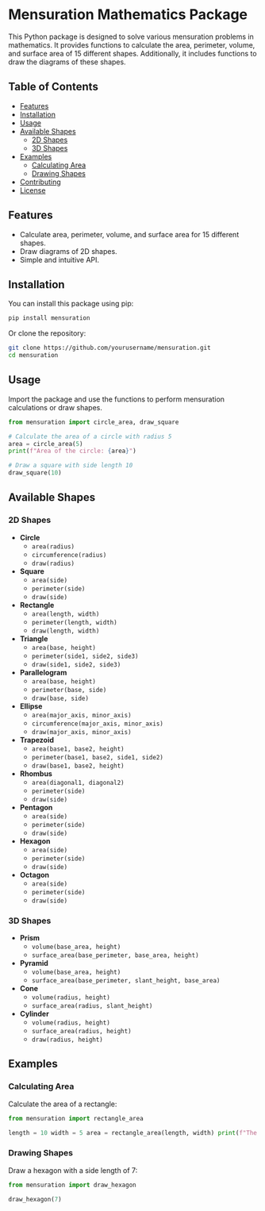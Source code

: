 # Mensuration Mathematics Package

This Python package is designed to solve various mensuration problems in mathematics. It provides functions to calculate the area, perimeter, volume, and surface area of 15 different shapes. Additionally, it includes functions to draw the diagrams of these shapes.

## Table of Contents

- [Features](#features)
- [Installation](#installation)
- [Usage](#usage)
- [Available Shapes](#available-shapes)
  - [2D Shapes](#2d-shapes)
  - [3D Shapes](#3d-shapes)
- [Examples](#examples)
  - [Calculating Area](#calculating-area)
  - [Drawing Shapes](#drawing-shapes)
- [Contributing](#contributing)
- [License](#license)

## Features

- Calculate area, perimeter, volume, and surface area for 15 different shapes.
- Draw diagrams of 2D shapes.
- Simple and intuitive API.

## Installation

You can install this package using pip:

```bash
pip install mensuration
```
Or clone the repository:
```bash
git clone https://github.com/yourusername/mensuration.git
cd mensuration
```
## Usage 
Import the package and use the functions to perform mensuration calculations or draw shapes.

```python
from mensuration import circle_area, draw_square

# Calculate the area of a circle with radius 5
area = circle_area(5)
print(f"Area of the circle: {area}")

# Draw a square with side length 10
draw_square(10)
```

## Available Shapes

### 2D Shapes

- **Circle**
  - `area(radius)`
  - `circumference(radius)`
  - `draw(radius)`
- **Square**
  - `area(side)`
  - `perimeter(side)`
  - `draw(side)`
- **Rectangle**
  - `area(length, width)`
  - `perimeter(length, width)`
  - `draw(length, width)`
- **Triangle**
  - `area(base, height)`
  - `perimeter(side1, side2, side3)`
  - `draw(side1, side2, side3)`
- **Parallelogram**
  - `area(base, height)`
  - `perimeter(base, side)`
  - `draw(base, side)`
- **Ellipse**
  - `area(major_axis, minor_axis)`
  - `circumference(major_axis, minor_axis)`
  - `draw(major_axis, minor_axis)`
- **Trapezoid**
  - `area(base1, base2, height)`
  - `perimeter(base1, base2, side1, side2)`
  - `draw(base1, base2, height)`
- **Rhombus**
  - `area(diagonal1, diagonal2)`
  - `perimeter(side)`
  - `draw(side)`
- **Pentagon**
  - `area(side)`
  - `perimeter(side)`
  - `draw(side)`
- **Hexagon**
  - `area(side)`
  - `perimeter(side)`
  - `draw(side)`
- **Octagon**
  - `area(side)`
  - `perimeter(side)`
  - `draw(side)`

### 3D Shapes

- **Prism**
  - `volume(base_area, height)`
  - `surface_area(base_perimeter, base_area, height)`
- **Pyramid**
  - `volume(base_area, height)`
  - `surface_area(base_perimeter, slant_height, base_area)`
- **Cone**
  - `volume(radius, height)`
  - `surface_area(radius, slant_height)`
- **Cylinder**
  - `volume(radius, height)`
  - `surface_area(radius, height)`
  - `draw(radius, height)`

## Examples

### Calculating Area

Calculate the area of a rectangle:
```python
from mensuration import rectangle_area

length = 10 width = 5 area = rectangle_area(length, width) print(f"The area of the rectangle is {area}")
```

### Drawing Shapes

Draw a hexagon with a side length of 7:
```python
from mensuration import draw_hexagon

draw_hexagon(7)
```
